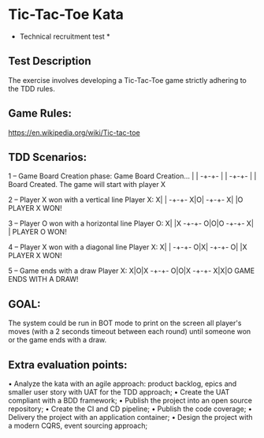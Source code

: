 # Tic-Tac-Toe Kata
* Technical recruitment test *

## Test Description
The exercise involves developing a Tic-Tac-Toe game strictly adhering to the TDD rules.

## Game Rules:
https://en.wikipedia.org/wiki/Tic-tac-toe

## TDD Scenarios:
1 – Game Board Creation phase:
Game Board Creation…
| |
-+-+-
| |
-+-+-
| |
Board Created.
The game will start with player X

2 – Player X won with a vertical line
Player X:
X| |
-+-+-
X|O|
-+-+-
X| |O
PLAYER X WON!

3 – Player O won with a horizontal line
Player O:
X| |X
-+-+-
O|O|O
-+-+-
X| |
PLAYER O WON!

4 – Player X won with a diagonal line
Player X:
X| |
-+-+-
O|X|
-+-+-
O| |X
PLAYER X WON!

5 – Game ends with a draw
Player X:
X|O|X
-+-+-
O|O|X
-+-+-
X|X|O
GAME ENDS WITH A DRAW!

## GOAL:
The system could be run in BOT mode to print on the screen all player's moves (with a 2 seconds timeout between each round) until someone won or the
game ends with a draw.

## Extra evaluation points:
• Analyze the kata with an agile approach: product backlog, epics and smaller user story with UAT for the TDD approach;
• Create the UAT compliant with a BDD framework;
• Publish the project into an open source repository;
• Create the CI and CD pipeline;
• Publish the code coverage;
• Delivery the project with an application container;
• Design the project with a modern CQRS, event sourcing approach;